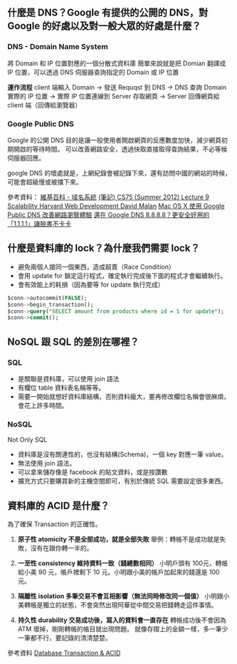 ## 什麼是 DNS？Google 有提供的公開的 DNS，對 Google 的好處以及對一般大眾的好處是什麼？

 ### DNS - Domain Name System
 將 Domain 和 IP 位置對應的一個分散式資料庫
 簡單來說就是把 Domian 翻譯成 IP 位置，可以透過 DNS 伺服器查詢指定的 Domain 或 IP 位置
 
 **運作流程**
 client 端輸入 Domain -> 發送 Requqst 到 DNS -> DNS 查詢 Domain 實際的 IP 位置 -> 實際 IP 位置連線到 Server 存取網頁 -> Server 回傳網頁給 client 端（回傳給瀏覽器）

### Google Public DNS
Google 的公開 DNS 目的是讓一般使用者開啟網頁的反應數度加快，減少網頁初期開啟的等待時間。
可以改善網路安全，透過快取直接取得查詢結果，不必等候伺服器回應。

google DNS 的壞處就是，上網紀錄會被記錄下來，還有訪問中國的網站的時候，可能會超級慢或被擋下來。

參考資料：
[維基百科 - 域名系統](https://zh.wikipedia.org/wiki/%E5%9F%9F%E5%90%8D%E7%B3%BB%E7%BB%9F)
[(筆記) CS75 (Summer 2012) Lecture 9 Scalability Harvard Web Development David Malan](https://giafudiary.blogspot.com/2019/06/load-balancehttp-request.html)
[Mac OS X 使用 Google Public DNS 改善網路瀏覽體驗](http://blog.lyhdev.com/2011/11/mac-os-x-google-public-dns.html)
[還在 Google DNS 8.8.8.8？更安全好用的「1.1.1.1」讓臉書不卡卡](https://www.vedfolnir.com/world-best-dns-1111-rather-than-8888-and-hinet-dns-29245.html)

## 什麼是資料庫的 lock？為什麼我們需要 lock？
- 避免兩個人搶同一個東西，造成超賣（Race Condition）
- 會用 update for 鎖定這行程式，確定執行完成後下面的程式才會繼續執行。
- 會有效能上的耗損（因為要等 for update 執行完成）

```sql
$conn->autocommit(FALSE);
$conn->begin_transaction();
$conn->query("SELECT amount from products where id = 1 for update");
$conn->commit();
```


## NoSQL 跟 SQL 的差別在哪裡？
### SQL 
- 是關聯是資料庫，可以使用 join 語法
- 有欄位 table 資料表名稱等等。
- 需要一開始就想好資料庫結構，否則資料龐大，要再修改欄位名稱會很麻煩，會花上許多時間。

### NoSQL 
Not Only SQL
- 資料庫是沒有關連性的，也沒有結構(Schema)，一個 key 對應一筆 value。
- 無法使用 join 語法。
- 可以拿來儲存像是 facebook 的貼文資料，或是按讚數
- 擴充方式只要購買新的主機空間即可，有別於傳統 SQL 需要設定很多東西。

## 資料庫的 ACID 是什麼？
為了確保 Transaction 的正確性。

1. **原子性 atomicity 不是全部成功，就是全部失敗**
舉例：轉帳不是成功就是失敗，沒有在跟你轉一半的。

2. **一至性 consistency 維持資料一致（錢總數相同）** 
小明戶頭有 100元，轉帳給小美 90 元，帳戶裡剩下 10 元。小明跟小美的帳戶加起來的錢還是 100 元。

3. **隔離性 isolation 多筆交易不會互相影響（無法同時修改同一個值）**
小明跟小美轉帳是獨立的狀態，不會突然出現阿華從中間交易把錢轉走這件事情。

4. **持久性 durability 交易成功後，寫入的資料會一直存在**
轉帳成功後不會因為 ATM 壞掉，剛剛轉帳的帳目就出現問題。
就像存摺上的金額一樣，多一筆少一筆都不行，要記錄的清清楚楚。


參考資料
[Database Transaction & ACID](https://oldmo860617.medium.com/database-transaction-acid-156a3b75845e)